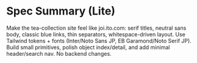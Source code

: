 # Spec Summary (Lite)

Make the tea-collection site feel like joi.ito.com: serif titles, neutral sans body, classic blue links, thin separators, whitespace-driven layout. Use Tailwind tokens + fonts (Inter/Noto Sans JP, EB Garamond/Noto Serif JP). Build small primitives, polish object index/detail, and add minimal header/search nav. No backend changes.